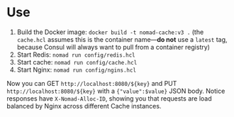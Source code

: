 # Use

1. Build the Docker image: `docker build -t nomad-cache:v3 .` (the `cache.hcl` assumes this is the container name—**do not** use a `latest` tag, because Consul will always want to pull from a container registry)
1. Start Redis: `nomad run config/redis.hcl`
1. Start cache: `nomad run config/cache.hcl`
1. Start Nginx: `nomad run config/ngins.hcl`

Now you can GET `http://localhost:8080/${key}` and PUT `http://localhost:8080/${key}` with a `{"value":$value}` JSON body. Notice responses have `X-Nomad-Alloc-ID`, showing you that requests are load balanced by Nginx across different Cache instances.
